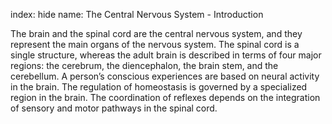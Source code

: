 index: hide
name: The Central Nervous System - Introduction

The brain and the spinal cord are the central nervous system, and they represent the main organs of the nervous system. The spinal cord is a single structure, whereas the adult brain is described in terms of four major regions: the cerebrum, the diencephalon, the brain stem, and the cerebellum. A person’s conscious experiences are based on neural activity in the brain. The regulation of homeostasis is governed by a specialized region in the brain. The coordination of reflexes depends on the integration of sensory and motor pathways in the spinal cord.
